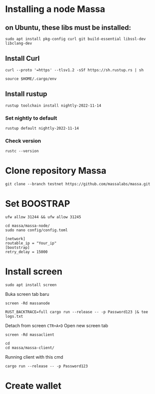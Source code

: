 # Installing a node Massa

## on Ubuntu, these libs must be installed:
```
sudo apt install pkg-config curl git build-essential libssl-dev libclang-dev
```
## Install Curl
```
curl --proto '=https' --tlsv1.2 -sSf https://sh.rustup.rs | sh
```
```
source $HOME/.cargo/env
```
## Install rustup
```
rustup toolchain install nightly-2022-11-14
```
### Set nightly to default
```
rustup default nightly-2022-11-14
```
### Check version
```
rustc --version
```

# Clone repository Massa

```
git clone --branch testnet https://github.com/massalabs/massa.git
```

# Set BOOSTRAP
```
ufw allow 31244 && ufw allow 31245
```
```
cd massa/massa-node/
sudo nano config/config.toml
```
```
[network]
routable_ip = "Your_ip"
[bootstrap]
retry_delay = 15000
```

# Install screen
```
sudo apt install screen
```
Buka screen tab baru
```
screen -Rd massanode
```
```
RUST_BACKTRACE=full cargo run --release -- -p Password123 |& tee logs.txt
```
Detach from screen
`CTR+A+D`
Open new screen tab
```
screen -Rd massaclient
```
```
cd
cd massa/massa-client/
```
Running client with this cmd
```
cargo run --release -- -p Password123
```

# Create wallet



